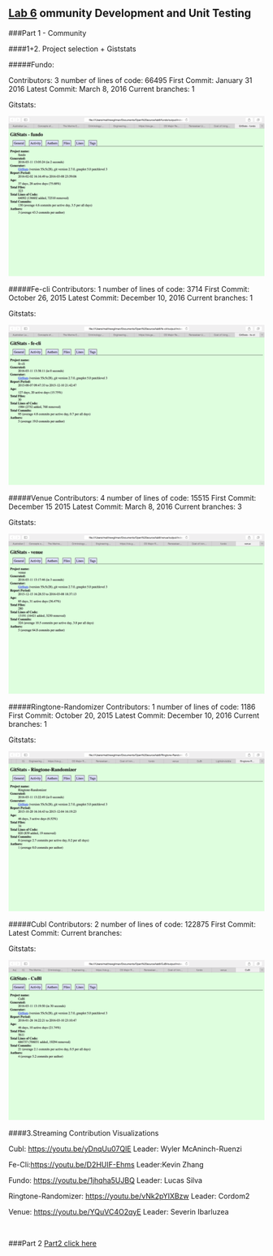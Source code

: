 ## [Lab 6](http://rcos.github.io/CSCI2963-01/?content=labs&mode=details&page=Labs%2FLab6.Md&sha=971988266f2fd9b05d33c07bd32dcb009861d58f) ommunity Development and Unit Testing

###Part 1 - Community

####1+2. Project selection + Giststats

#####Fundo:

Contributors: 3
number of lines of code: 66495
First Commit: January 31 2016
Latest Commit: March 8, 2016
Current branches: 1

Gitstats:

![Fundo](lab6/part1-img/Fundo.png)

#####Fe-cli
Contributors: 1 
number of lines of code: 3714
First Commit: October 26, 2015
Latest Commit: December 10, 2016
Current branches: 1

Gitstats:

![Fundo](lab6/part1-img/Fe-cli.png)

#####Venue
Contributors: 4
number of lines of code: 15515
First Commit: December 15 2015
Latest Commit: March 8, 2016
Current branches: 3

Gitstats:

![Fundo](lab6/part1-img/Venue.png)

#####Ringtone-Randomizer
Contributors: 1
number of lines of code: 1186
First Commit: October 20, 2015
Latest Commit: December 10, 2016
Current branches: 1

Gitstats:

![Fundo](lab6/part1-img/Ringtone-Randomizer.png)

#####Cubl
Contributors: 2
number of lines of code: 122875
First Commit: 
Latest Commit: 
Current branches:

Gitstats:

![Fundo](lab6/part1-img/Cubl.png)


####3.Streaming Contribution Visualizations

Cubl: https://youtu.be/yDnqUu07QlE
Leader: Wyler McAninch-Ruenzi


Fe-Cli:https://youtu.be/D2HUIF-Ehms
Leader:Kevin Zhang


Fundo: https://youtu.be/1jhqha5UJBQ
Leader: Lucas Silva


Ringtone-Randomizer: https://youtu.be/vNk2pYIXBzw
Leader: Cordom2


Venue: https://youtu.be/YQuVC4O2qyE
Leader: Severin Ibarluzea

<br>

###Part 2
[Part2 click here](lba6/part2)
